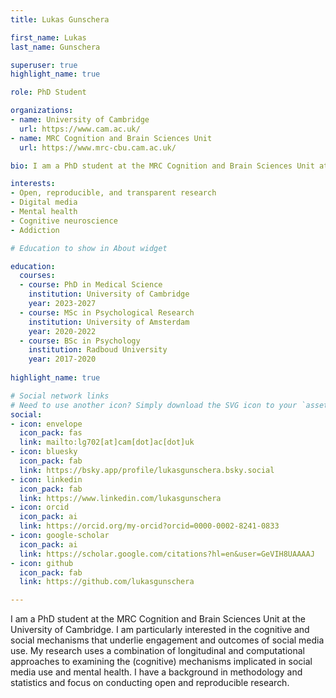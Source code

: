 ```yaml
---
title: Lukas Gunschera

first_name: Lukas
last_name: Gunschera

superuser: true
highlight_name: true 

role: PhD Student

organizations:
- name: University of Cambridge
  url: https://www.cam.ac.uk/
- name: MRC Cognition and Brain Sciences Unit
  url: https://www.mrc-cbu.cam.ac.uk/

bio: I am a PhD student at the MRC Cognition and Brain Sciences Unit at the University of Cambridge. I am particularly interested in the cognitive and social mechanisms that underlie engagement and outcomes of social media use. My research uses a combination of longitudinal and computational approaches to examining the (cognitive) mechanisms implicated in social media use and mental health. I have a background in methodology and statistics and focus on conducting open and reproducible research. 

interests:
- Open, reproducible, and transparent research
- Digital media 
- Mental health
- Cognitive neuroscience
- Addiction

# Education to show in About widget

education:
  courses:
  - course: PhD in Medical Science
    institution: University of Cambridge
    year: 2023-2027
  - course: MSc in Psychological Research
    institution: University of Amsterdam
    year: 2020-2022
  - course: BSc in Psychology
    institution: Radboud University
    year: 2017-2020
    
highlight_name: true 

# Social network links
# Need to use another icon? Simply download the SVG icon to your `assets/media/icons/` folder.
social:
- icon: envelope
  icon_pack: fas
  link: mailto:lg702[at]cam[dot]ac[dot]uk
- icon: bluesky
  icon_pack: fab
  link: https://bsky.app/profile/lukasgunschera.bsky.social
- icon: linkedin
  icon_pack: fab
  link: https://www.linkedin.com/lukasgunschera
- icon: orcid
  icon_pack: ai
  link: https://orcid.org/my-orcid?orcid=0000-0002-8241-0833
- icon: google-scholar
  icon_pack: ai
  link: https://scholar.google.com/citations?hl=en&user=GeVIH8UAAAAJ
- icon: github
  icon_pack: fab
  link: https://github.com/lukasgunschera

---
```


I am a PhD student at the MRC Cognition and Brain Sciences Unit at the University of Cambridge. I am particularly interested in the cognitive and social mechanisms that underlie engagement and outcomes of social media use. My research uses a combination of longitudinal and computational approaches to examining the (cognitive) mechanisms implicated in social media use and mental health. I have a background in methodology and statistics and focus on conducting open and reproducible research.
